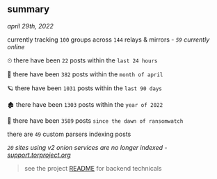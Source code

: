 
## summary
_april 29th, 2022_

currently tracking `100` groups across `144` relays & mirrors - _`59` currently online_

⏲ there have been `22` posts within the `last 24 hours`

🦈 there have been `382` posts within the `month of april`

🪐 there have been `1031` posts within the `last 90 days`

🏚 there have been `1303` posts within the `year of 2022`

🦕 there have been `3589` posts `since the dawn of ransomwatch`

there are `49` custom parsers indexing posts

_`20` sites using v2 onion services are no longer indexed - [support.torproject.org](https://support.torproject.org/onionservices/v2-deprecation/)_

> see the project [README](https://github.com/thetanz/ransomwatch#ransomwatch--) for backend technicals
